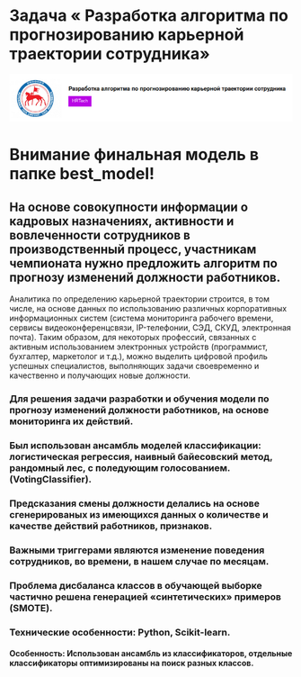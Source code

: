 # Задача « Разработка алгоритма по прогнозированию карьерной траектории сотрудника»

![задание](https://github.com/genalll/mlsport2/raw/main/best_mdel/picture.png)

# Внимание финальная модель в папке best_model!


## На основе совокупности информации о кадровых назначениях, активности и вовлеченности сотрудников в производственный процесс, участникам чемпионата нужно предложить алгоритм по прогнозу изменений должности работников.

Аналитика по определению карьерной траектории строится, в том
числе, на основе данных по использованию различных корпоративных
информационных систем (система мониторинга рабочего времени, сервисы
видеоконференцсвязи, IP-телефонии, СЭД, СКУД, электронная почта). Таким
образом, для некоторых профессий, связанных с активным использованием
электронных устройств (программист, бухгалтер, маркетолог и т.д.), можно
выделить цифровой профиль успешных специалистов, выполняющих задачи
своевременно и качественно и получающих новые должности.

### Для решения задачи разработки и обучения модели  по прогнозу изменений должности работников, на основе мониторинга их действий.

### Был использован ансамбль моделей классификации: логистическая регрессия, наивный байесовский метод, рандомный лес, с поледующим голосованием. (VotingClassifier).


### Предсказания смены должности делались на основе сгенерированых из имеющихся данных о количестве и качестве действий работников, признаков. 
### Важными триггерами являются изменение поведения сотрудников, во времени, в нашем случае по месяцам. 
### Проблема дисбаланса классов в обучающей выборке частично решена генерацией «синтетических» примеров (SMOTE).


### Технические особенности: Python, Scikit-learn.
 

#### Особенность: Использован ансамбль из классификаторов, отдельные классификаторы оптимизированы на поиск разных классов.



